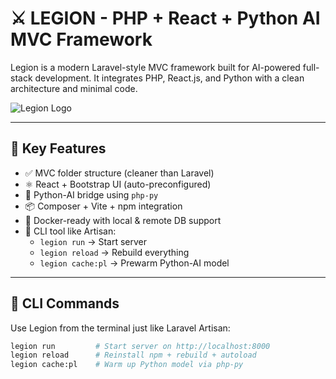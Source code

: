# ⚔️ LEGION - PHP + React + Python AI MVC Framework

Legion is a modern Laravel-style MVC framework built for AI-powered full-stack development. It integrates PHP, React.js, and Python with a clean architecture and minimal code.

![Legion Logo](https://weblytechnolab.com/abhishek/legion_logo_resized.png)

---

## 🚀 Key Features

- ✅ MVC folder structure (cleaner than Laravel)
- ⚛️ React + Bootstrap UI (auto-preconfigured)
- 🧠 Python-AI bridge using `php-py`
- 📦 Composer + Vite + npm integration
- 🐳 Docker-ready with local & remote DB support
- 🔧 CLI tool like Artisan:
  - `legion run` → Start server
  - `legion reload` → Rebuild everything
  - `legion cache:pl` → Prewarm Python-AI model

---

## 🧩 CLI Commands

Use Legion from the terminal just like Laravel Artisan:

```bash
legion run         # Start server on http://localhost:8000
legion reload      # Reinstall npm + rebuild + autoload
legion cache:pl    # Warm up Python model via php-py
